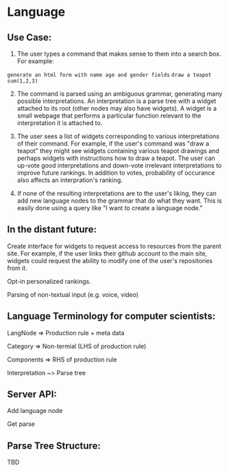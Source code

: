Language
========

Use Case:
---------
1. The user types a command that makes sense to them into a search box. For example:

  `generate an html form with name age and gender fields`
  `draw a teapot`
  `sum(1,2,3)`

2. The command is parsed using an ambiguous grammar, generating many possible interpretations.
An interpretation is a parse tree with a widget attached to its root (other nodes may also have widgets). 
A widget is a small webpage that performs a particular function relevant to the interpretation it is attached to. 

3. The user sees a list of widgets corresponding to various interpretations of their command. For example, if the user's command was "draw a teapot" they might see widgets containing various teapot drawings and perhaps widgets with instructions how to draw a teapot. The user can up-vote good interpretations and down-vote irrelevant interpretations to improve future rankings. In addition to votes, probability of occurance also affects an interpration's ranking. 

4. If none of the resulting interpretations are to the user's liking, they can add new language nodes to the grammar that do what they want. This is easily done using a query like "I want to create a language node."


In the distant future:
---------------------

Create interface for widgets to request access to resources from the parent site. For example, if the user links their github account to the main site, widgets could request the ability to modify one of the user's repositories from it.

Opt-in personalized rankings.

Parsing of non-textual input (e.g. voice, video)



Language Terminology for computer scientists:
---------------------------------------------

  LangNode => Production rule + meta data
  
  Category => Non-termial (LHS of production rule)
  
  Components => RHS of production rule
  
  Interpretation ~> Parse tree
  
  
Server API:
---------------

Add language node

Get parse


Parse Tree Structure:
---------------------

TBD
